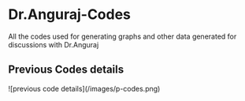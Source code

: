 # Dr.Anguraj-Codes
All the codes used for generating graphs and other data generated for discussions with Dr.Anguraj

<h2> Previous Codes details <br/> </h2>
![previous code details](/images/p-codes.png)
